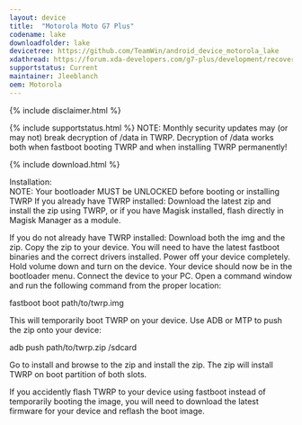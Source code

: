```yaml
---
layout: device
title:  "Motorola Moto G7 Plus"
codename: lake
downloadfolder: lake
devicetree: https://github.com/TeamWin/android_device_motorola_lake
xdathread: https://forum.xda-developers.com/g7-plus/development/recovery-twrp-3-3-0-moto-g7-plus-t3930050
supportstatus: Current
maintainer: Jleeblanch
oem: Motorola
---
```


{% include disclaimer.html %}

{% include supportstatus.html %}
NOTE: Monthly security updates may (or may not) break decryption of /data in TWRP.
Decryption of /data works both when fastboot booting TWRP and when installing TWRP permanently!

{% include download.html %}

<div class='page-heading'>Installation:</div>
NOTE: Your bootloader MUST be UNLOCKED before booting or installing TWRP
If you already have TWRP installed:
Download the latest zip and install the zip using TWRP, or if you have Magisk installed, flash directly in Magisk Manager as a module.

If you do not already have TWRP installed:
Download both the img and the zip. Copy the zip to your device. You will need to have the latest fastboot binaries and the correct drivers installed. Power off your device completely. Hold volume down and turn on the device. Your device should now be in the bootloader menu. Connect the device to your PC. Open a command window and run the following command from the proper location:

fastboot boot path/to/twrp.img

This will temporarily boot TWRP on your device. Use ADB or MTP to push the zip onto your device:

adb push path/to/twrp.zip /sdcard

Go to install and browse to the zip and install the zip. The zip will install TWRP on boot partition of both slots.

If you accidently flash TWRP to your device using fastboot instead of temporarily booting the image, you will need to download the latest firmware for your device and reflash the boot image.
